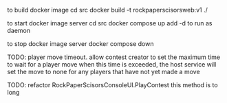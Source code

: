 to build docker image
cd src
docker build -t rockpaperscisorsweb:v1 ./

to start docker image server
cd src
docker compose up
    add -d to run as daemon

to stop docker image server
docker compose down





TODO: player move timeout.
    allow contest creator to set the maximum time to wait for a player move
    when this time is exceeded, the host service will set the move to none for any players that have not yet made a move

TODO:
    refactor RockPaperScisorsConsoleUI.PlayContest
    this method is to long